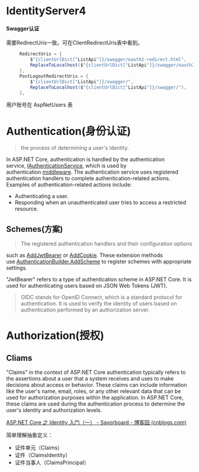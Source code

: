# IdentityServer4

#### Swagger认证

需要RedirectUris一致。可在ClientRedirectUris表中看到。
```cs
     RedirectUris = {
         $"{clientUrlDict["ListApi"]}/swagger/oauth2-redirect.html",
         ReplaceToLocalhost($"{clientUrlDict["ListApi"]}/swagger/oauth2-redirect.html"),
     },
     PostLogoutRedirectUris = {
         $"{clientUrlDict["ListApi"]}/swagger/",
         ReplaceToLocalhost($"{clientUrlDict["ListApi"]}/swagger/"),
     },

```

用户账号在 AspNetUsers 表


# Authentication(身份认证)

> the process of determining a user's identity.

In ASP.NET Core, authentication is handled by the authentication service, [IAuthenticationService](https://learn.microsoft.com/en-us/dotnet/api/microsoft.aspnetcore.authentication.iauthenticationservice), which is used by authentication [middleware](https://learn.microsoft.com/en-us/aspnet/core/fundamentals/middleware/?view=aspnetcore-8.0). The authentication service uses registered authentication handlers to complete authentication-related actions. Examples of authentication-related actions include:

- Authenticating a user.
- Responding when an unauthenticated user tries to access a restricted resource.

## Schemes(方案)

> The registered authentication handlers and their configuration options

such as [AddJwtBearer](https://learn.microsoft.com/en-us/dotnet/api/microsoft.extensions.dependencyinjection.jwtbearerextensions.addjwtbearer) or [AddCookie](https://learn.microsoft.com/en-us/dotnet/api/microsoft.extensions.dependencyinjection.cookieextensions.addcookie). These extension methods use [AuthenticationBuilder.AddScheme](https://learn.microsoft.com/en-us/dotnet/api/microsoft.aspnetcore.authentication.authenticationbuilder.addscheme) to register schemes with appropriate settings.

"JwtBearer" refers to a type of authentication scheme in ASP.NET Core. It is used for authenticating users based on JSON Web Tokens (JWT).


> OIDC stands for OpenID Connect, which is a standard protocol for authentication. It is used to verify the identity of users based on authentication performed by an authorization server.

# Authorization(授权)


## Cliams
"Claims" in the context of ASP.NET Core authentication typically refers to the assertions about a user that a system receives and uses to make decisions about access or behavior. These claims can include information like the user's name, email, roles, or any other relevant data that can be used for authorization purposes within the application. In ASP.NET Core, these claims are used during the authentication process to determine the user's identity and authorization levels.

[ASP.NET Core 之 Identity 入门（一） - Savorboard - 博客园 (cnblogs.com)](https://www.cnblogs.com/savorboard/p/aspnetcore-identity.html)

简单理解抽象定义：
- 证件单元（Claims） 
- 证件（ClaimsIdentity）
- 证件当事人（ClaimsPrincipal）

 
```cs


```



